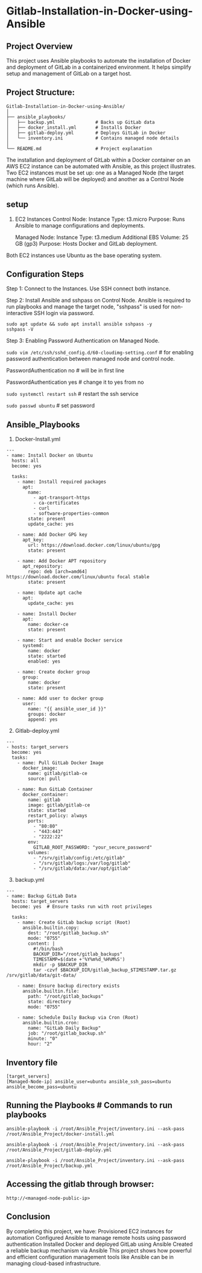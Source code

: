 # Gitlab-Installation-in-Docker-using-Ansible

## Project Overview
This project uses Ansible playbooks to automate the installation of Docker and deployment of GitLab in a containerized environment. It helps simplify setup and management of GitLab on a target host.

## Project Structure:
```
Gitlab-Installation-in-Docker-using-Ansible/
│
├── ansible_playbooks/
│   ├── backup.yml               # Backs up GitLab data
│   ├── docker_install.yml       # Installs Docker
│   ├── gitlab-deploy.yml        # Deploys GitLab in Docker
│   └── inventory.ini            # Contains managed node details
│
└── README.md                    # Project explanation
```

The installation and deployment of GitLab within a Docker container on an AWS EC2 instance can be automated with Ansible, as this project illustrates.  Two EC2 instances must be set up: one as a Managed Node (the target machine where GitLab will be deployed) and another as a Control Node (which runs Ansible).

## setup
1. EC2 Instances
   Control Node:
   Instance Type: t3.micro
   Purpose: Runs Ansible to manage configurations and deployments.
   
   Managed Node:
   Instance Type: t3.medium
   Additional EBS Volume: 25 GB (gp3)
   Purpose: Hosts Docker and GitLab deployment.
   
Both EC2 instances use Ubuntu as the base operating system.

## Configuration Steps
Step 1: Connect to the Instances.
Use SSH connect both instance.

Step 2: Install Ansible and sshpass on Control Node.
Ansible is required to run playbooks and manage the target node, "sshpass" is used for non-interactive SSH login via password.
```
sudo apt update && sudo apt install ansible sshpass -y
sshpass -V
```

Step 3: Enabling Password Authentication on Managed Node.

```sudo vim /etc/ssh/sshd_config.d/60-cloudimg-setting.conf```  # for enabling password authentication between managed node and control node.

PasswordAuthentication no                                 # will be in first line

PasswordAuthentication yes                                # change it to yes from no

```sudo systemctl restart ssh```                                # restart the ssh service


```sudo passwd ubuntu```                                       # set password 


## Ansible_Playbooks
1. Docker-Install.yml
```
---
- name: Install Docker on Ubuntu
  hosts: all
  become: yes

  tasks:
    - name: Install required packages
      apt:
        name:
          - apt-transport-https
          - ca-certificates
          - curl
          - software-properties-common
        state: present
        update_cache: yes

    - name: Add Docker GPG key
      apt_key:
        url: https://download.docker.com/linux/ubuntu/gpg
        state: present

    - name: Add Docker APT repository
      apt_repository:
        repo: deb [arch=amd64] https://download.docker.com/linux/ubuntu focal stable
        state: present

    - name: Update apt cache
      apt:
        update_cache: yes

    - name: Install Docker
      apt:
        name: docker-ce
        state: present

    - name: Start and enable Docker service
      systemd:
        name: docker
        state: started
        enabled: yes

    - name: Create docker group
      group:
        name: docker
        state: present

    - name: Add user to docker group
      user:
        name: "{{ ansible_user_id }}"
        groups: docker
        append: yes
```

2. Gitlab-deploy.yml
```
---
- hosts: target_servers
  become: yes
  tasks:
    - name: Pull GitLab Docker Image
      docker_image:
        name: gitlab/gitlab-ce
        source: pull

    - name: Run GitLab Container
      docker_container:
        name: gitlab
        image: gitlab/gitlab-ce
        state: started
        restart_policy: always
        ports:
          - "80:80"
          - "443:443"
          - "2222:22"
        env:
          GITLAB_ROOT_PASSWORD: "your_secure_password"
        volumes:
          - "/srv/gitlab/config:/etc/gitlab"
          - "/srv/gitlab/logs:/var/log/gitlab"
          - "/srv/gitlab/data:/var/opt/gitlab"
```

3. backup.yml
```
---
- name: Backup GitLab Data
  hosts: target_servers
  become: yes  # Ensure tasks run with root privileges

  tasks:
    - name: Create GitLab backup script (Root)
      ansible.builtin.copy:
        dest: "/root/gitlab_backup.sh"
        mode: "0755"
        content: |
          #!/bin/bash
          BACKUP_DIR="/root/gitlab_backups"
          TIMESTAMP=$(date +'%Y%m%d_%H%M%S')
          mkdir -p $BACKUP_DIR
          tar -czvf $BACKUP_DIR/gitlab_backup_$TIMESTAMP.tar.gz /srv/gitlab/data/git-data/

    - name: Ensure backup directory exists
      ansible.builtin.file:
        path: "/root/gitlab_backups"
        state: directory
        mode: "0755"

    - name: Schedule Daily Backup via Cron (Root)
      ansible.builtin.cron:
        name: "GitLab Daily Backup"
        job: "/root/gitlab_backup.sh"
        minute: "0"
        hour: "2"

```

## Inventory file
```
[target_servers]
[Managed-Node-ip] ansible_user=ubuntu ansible_ssh_pass=ubuntu ansible_become_pass=ubuntu
```

## Running the Playbooks                                                                                       # Commands to run playbooks
```
ansible-playbook -i /root/Ansible_Project/inventory.ini --ask-pass /root/Ansible_Project/docker-install.yml
```
```
ansible-playbook -i /root/Ansible_Project/inventory.ini --ask-pass /root/Ansible_Project/gitlab-deploy.yml
```
```
ansible-playbook -i /root/Ansible_Project/inventory.ini --ask-pass /root/Ansible_Project/backup.yml
```

## Accessing the gitlab through browser:
```
http://<managed-node-public-ip>
```

## Conclusion
By completing this project, we have:
Provisioned EC2 instances for automation
Configured Ansible to manage remote hosts using password authentication
Installed Docker and deployed GitLab using Ansible
Created a reliable backup mechanism via Ansible
This project shows how powerful and efficient configuration management tools like Ansible can be in managing cloud-based infrastructure.

